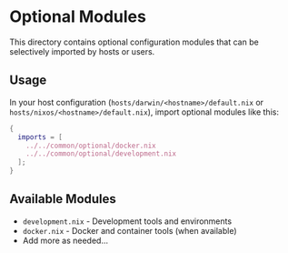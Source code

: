 # Optional Modules

This directory contains optional configuration modules that can be selectively imported by hosts or users.

## Usage

In your host configuration (`hosts/darwin/<hostname>/default.nix` or `hosts/nixos/<hostname>/default.nix`), import optional modules like this:

```nix
{
  imports = [
    ../../common/optional/docker.nix
    ../../common/optional/development.nix
  ];
}
```

## Available Modules

- `development.nix` - Development tools and environments
- `docker.nix` - Docker and container tools (when available)
- Add more as needed...
